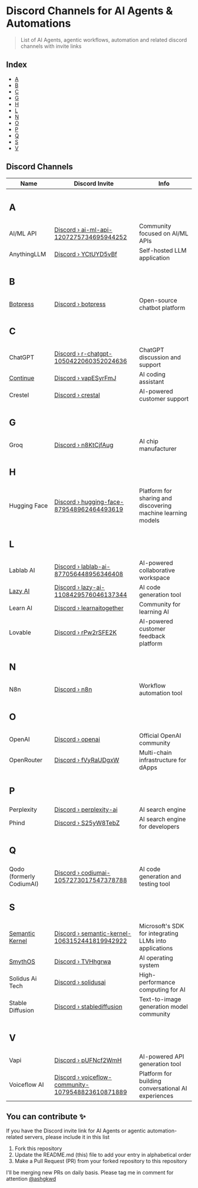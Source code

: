 # Discord Channels for AI Agents & Automations

> List of AI Agents, agentic workflows, automation and related discord channels with invite links

## Index

- [A](#start-of-a)
- [B](#start-of-b)
- [C](#start-of-c)
- [G](#start-of-g)
- [H](#start-of-h)
- [L](#start-of-l)
- [N](#start-of-n)
- [O](#start-of-o)
- [P](#start-of-p)
- [Q](#start-of-q)
- [S](#start-of-s)
- [V](#start-of-v)

## Discord Channels

| Name                                                                                     | Discord Invite                                                                                                  | Info                                                         |
| ---------------------------------------------------------------------------------------- | --------------------------------------------------------------------------------------------------------------- | ------------------------------------------------------------ |
| <h2 id="start-of-a">A</h2>                                                               |                                                                                                                 |                                                              |
| AI/ML API                                                                                | [Discord › ai-ml-api-1207275734695944252](https://discord.gg/invite/ai-ml-api-1207275734695944252)              | Community focused on AI/ML APIs                              |
| AnythingLLM                                                                              | [Discord › YCtUYD5vBf](https://discord.com/invite/YCtUYD5vBf)                                                   | Self-hosted LLM application                                  |
| <h2 id="start-of-b">B</h2>                                                               |                                                                                                                 |                                                              |
| [Botpress](https://aiagentslive.com/agents/0c2d.botpress-ai-agent-builder)               | [Discord › botpress](https://discord.gg/invite/botpress)                                                        | Open-source chatbot platform                                 |
| <h2 id="start-of-c">C</h2>                                                               |                                                                                                                 |                                                              |
| ChatGPT                                                                                  | [Discord › r-chatgpt-1050422060352024636](https://discord.gg/invite/r-chatgpt-1050422060352024636)              | ChatGPT discussion and support                               |
| [Continue](https://aiagentslive.com/agents/9g9g.continue-ai-agent)                       | [Discord › vapESyrFmJ](https://discord.gg/vapESyrFmJ)                                                           | AI coding assistant                                          |
| Crestel                                                                                  | [Discord › crestal](https://discord.gg/invite/crestal)                                                          | AI-powered customer support                                  |
| <h2 id="start-of-g">G</h2>                                                               |                                                                                                                 |                                                              |
| Groq                                                                                     | [Discord › n8KtCjfAug](https://discord.com/invite/n8KtCjfAug)                                                   | AI chip manufacturer                                         |
| <h2 id="start-of-h">H</h2>                                                               |                                                                                                                 |                                                              |
| Hugging Face                                                                             | [Discord › hugging-face-879548962464493619](https://discord.gg/invite/hugging-face-879548962464493619)          | Platform for sharing and discovering machine learning models |
| <h2 id="start-of-l">L</h2>                                                               |                                                                                                                 |                                                              |
| Lablab AI                                                                                | [Discord › lablab-ai-877056448956346408](https://discord.gg/invite/lablab-ai-877056448956346408)                | AI-powered collaborative workspace                           |
| [Lazy AI](https://aiagentslive.com/agents/1f2d.lazy-ai-ai-agent-builder)                 | [Discord › lazy-ai-1108429576046137344](https://discord.gg/invite/lazy-ai-1108429576046137344)                  | AI code generation tool                                      |
| Learn AI                                                                                 | [Discord › learnaitogether](https://discord.gg/invite/learnaitogether)                                          | Community for learning AI                                    |
| Lovable                                                                                  | [Discord › rPw2rSFE2K](https://discord.com/invite/rPw2rSFE2K)                                                   | AI-powered customer feedback platform                        |
| <h2 id="start-of-n">N</h2>                                                               |                                                                                                                 |                                                              |
| N8n                                                                                      | [Discord › n8n](https://discord.com/invite/n8n)                                                                 | Workflow automation tool                                     |
| <h2 id="start-of-o">O</h2>                                                               |                                                                                                                 |                                                              |
| OpenAI                                                                                   | [Discord › openai](https://discord.gg/invite/openai)                                                            | Official OpenAI community                                    |
| OpenRouter                                                                               | [Discord › fVyRaUDgxW](https://discord.com/invite/fVyRaUDgxW)                                                   | Multi-chain infrastructure for dApps                         |
| <h2 id="start-of-p">P</h2>                                                               |                                                                                                                 |                                                              |
| Perplexity                                                                               | [Discord › perplexity-ai](https://discord.gg/invite/perplexity-ai)                                              | AI search engine                                             |
| Phind                                                                                    | [Discord › S25yW8TebZ](https://discord.com/invite/S25yW8TebZ)                                                   | AI search engine for developers                              |
| <h2 id="start-of-q">Q</h2>                                                               |                                                                                                                 |                                                              |
| Qodo (formerly CodiumAI)                                                                 | [Discord › codiumai-1057273017547378788](https://discord.com/invite/codiumai-1057273017547378788)               | AI code generation and testing tool                          |
| <h2 id="start-of-s">S</h2>                                                               |                                                                                                                 |                                                              |
| [Semantic Kernel](https://aiagentslive.com/agents/0c5j.semantic-kernel-ai-agent-builder) | [Discord › semantic-kernel-1063152441819942922](https://discord.gg/invite/semantic-kernel-1063152441819942922)  | Microsoft's SDK for integrating LLMs into applications       |
| [SmythOS](https://aiagentslive.com/agents/7i2d.smythos-ai-agent-builder)                 | [Discord › TVHhgrwa](https://discord.gg/TVHhgrwa)                                                               | AI operating system                                          |
| Solidus Ai Tech                                                                          | [Discord › solidusai](https://discord.com/invite/solidusai)                                                     | High-performance computing for AI                            |
| Stable Diffusion                                                                         | [Discord › stablediffusion](https://discord.gg/invite/stablediffusion)                                          | Text-to-image generation model community                     |
| <h2 id="start-of-v">V</h2>                                                               |                                                                                                                 |                                                              |
| Vapi                                                                                     | [Discord › pUFNcf2WmH](https://discord.gg/invite/pUFNcf2WmH)                                                    | AI-powered API generation tool                               |
| Voiceflow AI                                                                             | [Discord › voiceflow-community-1079548823610871889](https://discord.gg/voiceflow-community-1079548823610871889) | Platform for building conversational AI experiences          |

## You can contribute ✨

If you have the Discord invite link for AI Agents or agentic automation-related servers, please include it in this list

1. Fork this repository
1. Update the README.md (this) file to add your entry in alphabetical order
1. Make a Pull Request (PR) from your forked repository to this repository

I'll be merging new PRs on daily basis. Please tag me in comment for attention [@ashgkwd](https://github.com/ashgkwd)
